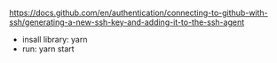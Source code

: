 https://docs.github.com/en/authentication/connecting-to-github-with-ssh/generating-a-new-ssh-key-and-adding-it-to-the-ssh-agent

- insall library: yarn
- run: yarn start